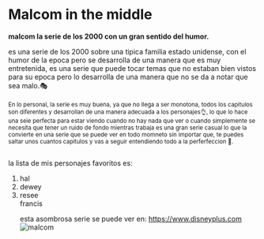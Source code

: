 # Malcom in the middle 
**malcom la serie de los 2000 con un gran sentido del humor.**

es una serie de los 2000 sobre una tipica familia estado unidense, con el humor de la epoca pero
se desarrolla de una manera que es muy entretenida, es una serie que puede tocar temas que no estaban
bien vistos para su epoca pero lo desarrolla de una manera que no se da a notar que sea malo.🎭<br>
<br>
<sub>
En lo personal, la serie es muy buena, ya que no llega a ser monotona, todos los capitulos son diferentes
y desarrollan de una manera adecuada a los personajes👌, lo que lo hace una seie perfecta para estar viendo
cuando no hay nada que ver o cuando simplemente se necesita que tener un ruido de fondo mientras trabaja
es una gran serie casual lo que la convierte en una serie que se puede ver en todo momneto sin importar que,
te puedes saltar unos cuantos capitulos y vas a seguir entendiendo todo a la perferfeccion 👏.<br><br>
  
la lista de mis personajes favoritos es:
 <ol>
   <li>hal</li>
   <li>dewey</li>
   <li>resee</li>
          francis

esta asombrosa serie se puede ver en: https://www.disneyplus.com
![malcom](https://user-images.githubusercontent.com/125321397/218776465-15d47d48-d4ce-463a-a13e-49ac87454832.png)

